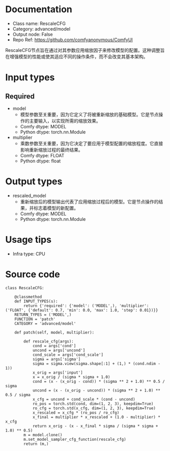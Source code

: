 # Documentation
- Class name: RescaleCFG
- Category: advanced/model
- Output node: False
- Repo Ref: https://github.com/comfyanonymous/ComfyUI

RescaleCFG节点旨在通过对其参数应用缩放因子来修改模型的配置。这种调整旨在增强模型的性能或使其适应不同的操作条件，而不会改变其基本架构。

# Input types
## Required
- model
    - 模型参数至关重要，因为它定义了将被重新缩放的基础模型。它是节点操作的主要输入，以实现所需的缩放效果。
    - Comfy dtype: MODEL
    - Python dtype: torch.nn.Module
- multiplier
    - 乘数参数至关重要，因为它决定了要应用于模型配置的缩放程度。它直接影响重新缩放过程的最终结果。
    - Comfy dtype: FLOAT
    - Python dtype: float

# Output types
- rescaled_model
    - 重新缩放后的模型输出代表了应用缩放过程后的模型。它是节点操作的结果，并标志着模型的新配置。
    - Comfy dtype: MODEL
    - Python dtype: torch.nn.Module

# Usage tips
- Infra type: CPU

# Source code
```
class RescaleCFG:

    @classmethod
    def INPUT_TYPES(s):
        return {'required': {'model': ('MODEL',), 'multiplier': ('FLOAT', {'default': 0.7, 'min': 0.0, 'max': 1.0, 'step': 0.01})}}
    RETURN_TYPES = ('MODEL',)
    FUNCTION = 'patch'
    CATEGORY = 'advanced/model'

    def patch(self, model, multiplier):

        def rescale_cfg(args):
            cond = args['cond']
            uncond = args['uncond']
            cond_scale = args['cond_scale']
            sigma = args['sigma']
            sigma = sigma.view(sigma.shape[:1] + (1,) * (cond.ndim - 1))
            x_orig = args['input']
            x = x_orig / (sigma * sigma + 1.0)
            cond = (x - (x_orig - cond)) * (sigma ** 2 + 1.0) ** 0.5 / sigma
            uncond = (x - (x_orig - uncond)) * (sigma ** 2 + 1.0) ** 0.5 / sigma
            x_cfg = uncond + cond_scale * (cond - uncond)
            ro_pos = torch.std(cond, dim=(1, 2, 3), keepdim=True)
            ro_cfg = torch.std(x_cfg, dim=(1, 2, 3), keepdim=True)
            x_rescaled = x_cfg * (ro_pos / ro_cfg)
            x_final = multiplier * x_rescaled + (1.0 - multiplier) * x_cfg
            return x_orig - (x - x_final * sigma / (sigma * sigma + 1.0) ** 0.5)
        m = model.clone()
        m.set_model_sampler_cfg_function(rescale_cfg)
        return (m,)
```
